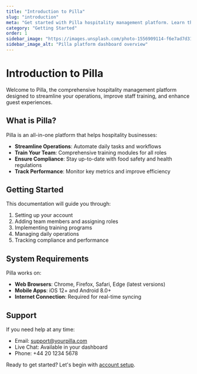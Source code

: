 ```yaml
---
title: "Introduction to Pilla"
slug: "introduction"
meta: "Get started with Pilla hospitality management platform. Learn the basics and discover how to streamline your operations."
category: "Getting Started"
order: 1
sidebar_image: "https://images.unsplash.com/photo-1556909114-f6e7ad7d3136?w=400&h=300&fit=crop&auto=format"
sidebar_image_alt: "Pilla platform dashboard overview"
---
```


# Introduction to Pilla

Welcome to Pilla, the comprehensive hospitality management platform designed to streamline your operations, improve staff training, and enhance guest experiences.

## What is Pilla?

Pilla is an all-in-one platform that helps hospitality businesses:

- **Streamline Operations**: Automate daily tasks and workflows
- **Train Your Team**: Comprehensive training modules for all roles
- **Ensure Compliance**: Stay up-to-date with food safety and health regulations
- **Track Performance**: Monitor key metrics and improve efficiency

## Getting Started

This documentation will guide you through:

1. Setting up your account
2. Adding team members and assigning roles
3. Implementing training programs
4. Managing daily operations
5. Tracking compliance and performance

## System Requirements

Pilla works on:

- **Web Browsers**: Chrome, Firefox, Safari, Edge (latest versions)
- **Mobile Apps**: iOS 12+ and Android 8.0+
- **Internet Connection**: Required for real-time syncing

## Support

If you need help at any time:

- Email: support@yourpilla.com
- Live Chat: Available in your dashboard
- Phone: +44 20 1234 5678

Ready to get started? Let's begin with [account setup](/docs/getting-started/account-setup).